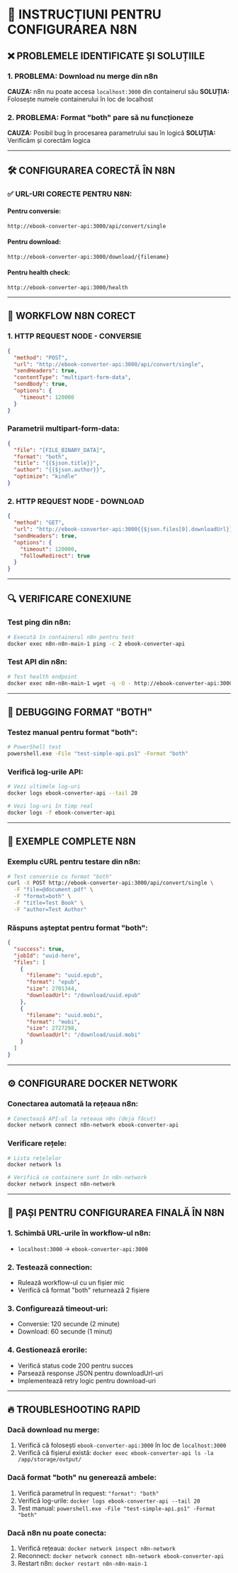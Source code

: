 # 🔧 INSTRUCȚIUNI PENTRU CONFIGURAREA N8N

## ❌ PROBLEMELE IDENTIFICATE ȘI SOLUȚIILE

### 1. **PROBLEMA: Download nu merge din n8n**
**CAUZA:** n8n nu poate accesa `localhost:3000` din containerul său
**SOLUȚIA:** Folosește numele containerului în loc de localhost

### 2. **PROBLEMA: Format "both" pare să nu funcționeze**
**CAUZA:** Posibil bug în procesarea parametrului sau în logică
**SOLUȚIA:** Verificăm și corectăm logica

---

## 🛠️ CONFIGURAREA CORECTĂ ÎN N8N

### **✅ URL-URI CORECTE PENTRU N8N:**

#### **Pentru conversie:**
```
http://ebook-converter-api:3000/api/convert/single
```

#### **Pentru download:**
```
http://ebook-converter-api:3000/download/{filename}
```

#### **Pentru health check:**
```
http://ebook-converter-api:3000/health
```

---

## 📝 WORKFLOW N8N CORECT

### **1. HTTP REQUEST NODE - CONVERSIE**
```json
{
  "method": "POST",
  "url": "http://ebook-converter-api:3000/api/convert/single",
  "sendHeaders": true,
  "contentType": "multipart-form-data",
  "sendBody": true,
  "options": {
    "timeout": 120000
  }
}
```

### **Parametrii multipart-form-data:**
```json
{
  "file": "[FILE_BINARY_DATA]",
  "format": "both",
  "title": "{{$json.title}}",
  "author": "{{$json.author}}",
  "optimize": "kindle"
}
```

### **2. HTTP REQUEST NODE - DOWNLOAD**
```json
{
  "method": "GET", 
  "url": "http://ebook-converter-api:3000{{$json.files[0].downloadUrl}}",
  "sendHeaders": true,
  "options": {
    "timeout": 120000,
    "followRedirect": true
  }
}
```

---

## 🔍 VERIFICARE CONEXIUNE

### **Test ping din n8n:**
```bash
# Execută în containerul n8n pentru test
docker exec n8n-n8n-main-1 ping -c 2 ebook-converter-api
```

### **Test API din n8n:**
```bash
# Test health endpoint
docker exec n8n-n8n-main-1 wget -q -O - http://ebook-converter-api:3000/health
```

---

## 🐛 DEBUGGING FORMAT "BOTH"

### **Testez manual pentru format "both":**
```bash
# PowerShell test
powershell.exe -File "test-simple-api.ps1" -Format "both"
```

### **Verifică log-urile API:**
```bash
# Vezi ultimele log-uri
docker logs ebook-converter-api --tail 20

# Vezi log-uri în timp real
docker logs -f ebook-converter-api
```

---

## 🎯 EXEMPLE COMPLETE N8N

### **Exemplu cURL pentru testare din n8n:**
```bash
# Test conversie cu format "both"
curl -X POST http://ebook-converter-api:3000/api/convert/single \
  -F "file=@document.pdf" \
  -F "format=both" \
  -F "title=Test Book" \
  -F "author=Test Author"
```

### **Răspuns așteptat pentru format "both":**
```json
{
  "success": true,
  "jobId": "uuid-here",
  "files": [
    {
      "filename": "uuid.epub",
      "format": "epub", 
      "size": 2701344,
      "downloadUrl": "/download/uuid.epub"
    },
    {
      "filename": "uuid.mobi", 
      "format": "mobi",
      "size": 2727298,
      "downloadUrl": "/download/uuid.mobi"
    }
  ]
}
```

---

## ⚙️ CONFIGURARE DOCKER NETWORK

### **Conectarea automată la rețeaua n8n:**
```bash
# Conectează API-ul la rețeaua n8n (deja făcut)
docker network connect n8n-network ebook-converter-api
```

### **Verificare rețele:**
```bash
# Lista rețelelor
docker network ls

# Verifică ce containere sunt în n8n-network
docker network inspect n8n-network
```

---

## 🚀 PAȘI PENTRU CONFIGURAREA FINALĂ ÎN N8N

### **1. Schimbă URL-urile în workflow-ul n8n:**
- `localhost:3000` → `ebook-converter-api:3000`

### **2. Testează connection:**
- Rulează workflow-ul cu un fișier mic
- Verifică că format "both" returnează 2 fișiere

### **3. Configurează timeout-uri:**
- Conversie: 120 secunde (2 minute)
- Download: 60 secunde (1 minut)

### **4. Gestionează erorile:**
- Verifică status code 200 pentru succes
- Parsează response JSON pentru downloadUrl-uri
- Implementează retry logic pentru download-uri

---

## 🔥 TROUBLESHOOTING RAPID

### **Dacă download nu merge:**
1. Verifică că folosești `ebook-converter-api:3000` în loc de `localhost:3000`
2. Verifică că fișierul există: `docker exec ebook-converter-api ls -la /app/storage/output/`

### **Dacă format "both" nu generează ambele:**
1. Verifică parametrul în request: `"format": "both"`
2. Verifică log-urile: `docker logs ebook-converter-api --tail 20`
3. Test manual: `powershell.exe -File "test-simple-api.ps1" -Format "both"`

### **Dacă n8n nu poate conecta:**
1. Verifică rețeaua: `docker network inspect n8n-network`
2. Reconnect: `docker network connect n8n-network ebook-converter-api`
3. Restart n8n: `docker restart n8n-n8n-main-1`
